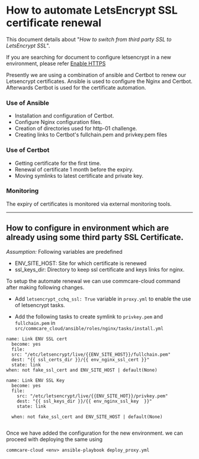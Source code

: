# How to automate LetsEncrypt SSL certificate renewal
This document details about "_How to switch from third party SSL to LetsEncrypt SSL_". 

If you are searching for document to configure letsencrypt in a new environment, please refer [Enable HTTPS](https://github.com/dimagi/commcare-cloud/blob/master/docs/howto/enable-https.md)  

Presently we are using a combination of ansible and Certbot to renew our Letsencrypt certificates.
Ansible is used to configure the Nginx and Certbot.
Afterwards Certbot is used for the certificate automation. 

### Use of Ansible
* Installation and configuration of Certbot.
* Configure Nginx configuration files.
* Creation of directories used for http-01 challenge.
* Creating links to Certbot's fullchain.pem and privkey.pem files
    
### Use of Certbot
* Getting certificate for the first time.
* Renewal of certificate 1 month before the expiry.
* Moving symlinks to latest certificate and private key.

### Monitoring
The expiry of certificates is monitored via external monitoring tools.

---

## How to configure in environment which are already using some third party SSL Certificate.

*Assumption:* Following variables are predefined

* ENV_SITE_HOST: Site for which certificate is renewed
* ssl_keys_dir: Directory to keep ssl certificate and keys links for nginx.

To setup the automate renewal we can use commcare-cloud command after making following changes.
* Add `letsencrypt_cchq_ssl: True` variable in `proxy.yml` to enable the use of letsencrypt tasks. 

* Add the following tasks to create symlink to `privkey.pem` and `fullchain.pem` in `src/commcare_cloud/ansible/roles/nginx/tasks/install.yml`


```
name: Link ENV SSL cert
  become: yes
  file:
  src: "/etc/letsencrypt/live/{{ENV_SITE_HOST}}/fullchain.pem"
  dest: "{{ ssl_certs_dir }}/{{ env_nginx_ssl_cert }}"
  state: link
when: not fake_ssl_cert and ENV_SITE_HOST | default(None)

name: Link ENV SSL Key
  become: yes
  file:
    src: "/etc/letsencrypt/live/{{ENV_SITE_HOT}}/privkey.pem"
    dest: "{{ ssl_keys_dir }}/{{ env_nginx_ssl_key  }}"
    state: link

  when: not fake_ssl_cert and ENV_SITE_HOST | default(None)


```

Once we have added the configuration for the new environment. we can proceed with deploying the same using

```
commcare-cloud <env> ansible-playbook deploy_proxy.yml
```
